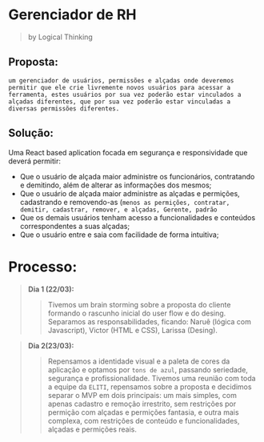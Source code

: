 # Gerenciador de RH
> by Logical Thinking

## Proposta: 
`um gerenciador de usuários, permissões e alçadas onde deveremos permitir que ele crie livremente novos usuários para acessar a ferramenta, estes usuários por sua vez poderão estar vinculados a alçadas diferentes, que por sua vez poderão estar vinculadas a diversas permissões diferentes.`

## Solução:
  Uma React based aplication focada em segurança e responsividade que deverá permitir:
  - Que o usuário de alçada maior administre os funcionários, contratando e demitindo, além de alterar as informações dos mesmos;
  - Que o usuário de alçada maior administre as alçadas e permições, cadastrando e removendo-as (`menos as permições, contratar, demitir, cadastrar, remover, e alçadas, Gerente, padrão`
  - Que os demais usuários tenham acesso a funcionalidades e conteúdos correspondentes a suas alçadas;
  - Que o usuário entre e saia com facilidade de forma  intuitiva;

# Processo:
> **Dia 1 (22/03):**
>> Tivemos um brain storming sobre a proposta do cliente formando o rascunho inicial do user flow e do desing. \
>> Separamos as responsabilidades, ficando: Naruê (lógica com Javascript), Victor (HTML e CSS), Larissa (Desing). 

> **Dia 2(23/03):**
>> Repensamos a identidade visual e a paleta de cores da aplicação e optamos por `tons de azul`, passando seriedade, segurança e profissionalidade.
>> Tivemos uma reunião com toda a equipe da `ELITI`, repensamos sobre a proposta e decidimos separar o MVP em dois principais: um mais simples, com apenas cadastro e remoção irrestrito, sem restrições por permição com alçadas e permições fantasia, e outra mais complexa, com restrições de conteúdo e funcionalidades, alçadas e permições reais.
